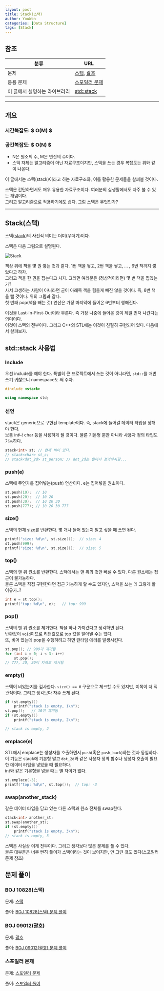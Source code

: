 ```yaml
---
layout: post
title: Stack(스택)
author: YouWon
categories: [Data Structure]
tags: [Stack]
---
```


## 참조

분류 | URL
-------- | --------
문제 | [스택](https://www.acmicpc.net/problem/10828), [괄호](https://www.acmicpc.net/problem/9012)
응용 문제 | [스포일러 문제](https://www.acmicpc.net/problem/6549)
이 글에서 설명하는 라이브러리 | [std::stack](http://www.cplusplus.com/reference/stack/stack/)


--- 

## 개요

### 시간복잡도: $ O(M) $
### 공간복잡도: $ O(N) $
- N은 원소의 수, M은 연산의 수이다.
- 스택 자체는 알고리즘이 아닌 자료구조이지만, 스택을 쓰는 경우 복잡도는 위와 같이 나온다.

이 글에서는 스택(stack)이라고 하는 자료구조와, 이를 활용한 문제들을 살펴볼 것이다.

스택은 간단하면서도 매우 유용한 자료구조이다. 여러분의 실생활에서도 자주 볼 수 있는 개념이다.  
그리고 알고리즘으로 적용하기에도 쉽다. 그럼 스택은 무엇인가?

---

## Stack(스택)

스택([stack](https://en.wikipedia.org/wiki/Stack_(abstract_data_type)))의 사전적 의미는 더미(무더기)이다.

스택은 다음 그림으로 설명된다.

![Stack](https://upload.wikimedia.org/wikipedia/commons/b/b4/Lifo_stack.png)

책상 위에 책을 몇 권 쌓는 것과 같다. 1번 책을 쌓고, 2번 책을 쌓고, ... , 6번 책까지 쌓았다고 하자.  
그리고 책을 한 권을 집는다고 치자. 그러면 여러분은 (정상적이라면) 몇 번 책을 집겠는가?  
사서 고생하는 사람이 아니라면 굳이 아래쪽 책을 힘들게 빼진 않을 것이다. 즉, 6번 책을 뺄 것이다. 위의 그림과 갈다.  
첫 번째 pop(책을 빼는 것) 연산은 가장 마지막에 들어온 6번부터 행해진다.

이것을 Last-In-First-Out이라 부른다. 즉 가장 나중에 들어온 것이 제일 먼저 나간다는 의미이다.  
이것이 스택의 전부이다. 그리고 C++의 STL에는 이것이 친절히 구현되어 있다. 다음에서 살펴보자.


## std::stack 사용법

### Include

우선 include를 해야 한다. 특별히 큰 프로젝트에서 쓰는 것이 아니라면, `std::`를 매번 쓰기 귀찮으니 namespace도 써 주자.

```cpp
#include <stack>

using namespace std;
```

### 선언

stack은 generic으로 구현된 template이다. 즉, stack에 들어갈 데이터 타입을 정해야 한다.  
보통 int나 char 등을 사용하게 될 것이다. 물론 기본형 뿐만 아니라 사용자 정의 타입도 가능하다.

```cpp
stack<int> st; // 현재 비어 있다.
// stack<char> st_c;
// stack<dot_2d> st_person; // dot_2d는 알아서 정의하시길...
```

### push(e)

스택에 무언가를 집어넣는(push) 연산이다. e는 집어넣을 원소이다.

```cpp
st.push(10);  // 10
st.push(20);  // 10 20
st.push(30);  // 10 20 30
st.push(777); // 10 20 30 777
``` 

### size()

스택의 현재 size를 반환한다. 몇 개나 들어 있는지 알고 싶을 때 쓰면 된다.

```cpp
printf("size: %d\n", st.size());  // size: 4
st.push(999);
printf("size: %d\n", st.size());  // size: 5
```

### top()

스택의 맨 위 원소를 반환한다. 스택에서는 맨 위의 것만 빼낼 수 있다. 다른 원소에는 접근이 불가능하다.  
물론 스택을 직접 구현한다면 접근 가능하게 할 수도 있지만, 스택을 쓰는 데 그렇게 할 이유가..?

```cpp
int e = st.top();
printf("top: %d\n", e);   // top: 999
```

### pop()

스택의 맨 위 원소를 제거한다. 책을 하나 가져갔다고 생각하면 된다.  
반환값이 `void`이므로 리턴값으로 top 값을 알아낼 수는 없다.  
또, 비어 있는데 pop을 수행하려고 하면 런타임 에러를 발생시킨다.

```cpp
st.pop(); // 999가 제거됨
for (int i = 0; i < 3; i++)
    st.pop(); 
// 777, 30, 20이 차례로 제거됨
```

### empty()

스택이 비었는지를 검사한다. `size() == 0` 구문으로 체크할 수도 있지만, 이쪽이 더 직관적이다. 그리고 생각보다 자주 쓰게 된다.

```cpp
if (st.empty())
    printf("stack is empty, 1\n");
st.pop();   // 10이 제거됨
if (st.empty())
    printf("stack is empty, 2\n");

// stack is empty, 2
```

### emplace(e)

STL에서 emplace는 생성자를 호출하면서 `push`(혹은 `push_back`)하는 것과 동일하다.  
이 기능은 stack에 기본형 말고 `dot_2d`와 같은 사용자 정의 함수나 생성자 호출이 필요한 데이터 타입을 넣었을 때 필요하다.  
int와 같은 기본형을 넣을 때는 별 차이가 없다.

```cpp
st.emplace(-3);
printf("top: %d\n", st.top());  // top: -3
```

### swap(another_stack)

같은 데이터 타입을 담고 있는 다른 스택과 원소 전체를 swap한다.

```cpp
stack<int> another_st;
st.swap(another_st);
if (st.empty())
    printf("stack is empty, 3\n");
// stack is empty, 3
```

스택은 사실상 이게 전부이다. 그리고 생각보다 많은 문제를 풀 수 있다.  
물론 대부분은 너무 뻔히 풀이가 스택이라는 것이 보이지만, 안 그런 것도 있다(스포일러 문제 참조)  



## 문제 풀이

### BOJ 10828(스택)

문제: [스택](https://www.acmicpc.net/problem/10828)

풀이: [BOJ 10828(스택) 문제 풀이](https://greeksharifa.github.io/ps/2018/07/08/PS-10828/)


### BOJ 09012(괄호)

문제: [괄호](https://www.acmicpc.net/problem/9012)

풀이: [BOJ 09012(괄호) 문제 풀이](https://greeksharifa.github.io/ps/2018/07/08/PS-09012/)

### 스포일러 문제

문제: [스포일러 문제](https://www.acmicpc.net/problem/6549)

풀이: [스포일러 풀이            ](https://greeksharifa.github.io/ps/2018/07/07/PS-06549/)
